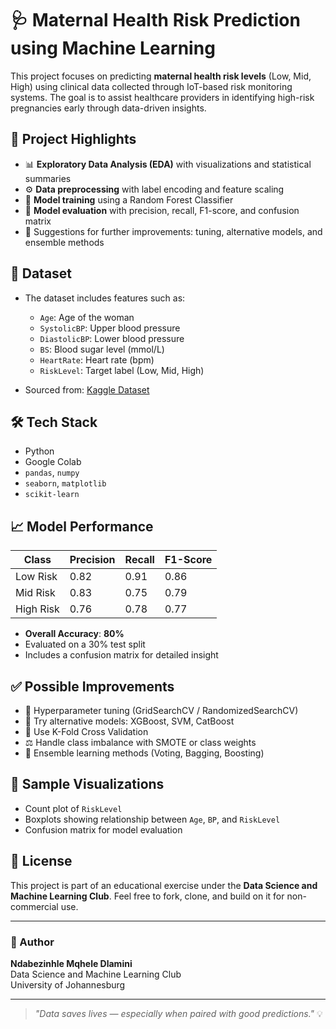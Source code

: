 # 🩺 Maternal Health Risk Prediction using Machine Learning

This project focuses on predicting **maternal health risk levels** (Low, Mid, High) using clinical data collected through IoT-based risk monitoring systems. The goal is to assist healthcare providers in identifying high-risk pregnancies early through data-driven insights.

## 📌 Project Highlights

- 📊 **Exploratory Data Analysis (EDA)** with visualizations and statistical summaries
- ⚙️ **Data preprocessing** with label encoding and feature scaling
- 🌲 **Model training** using a Random Forest Classifier
- 🧠 **Model evaluation** with precision, recall, F1-score, and confusion matrix
- 🚀 Suggestions for further improvements: tuning, alternative models, and ensemble methods

## 📁 Dataset

- The dataset includes features such as:
  - `Age`: Age of the woman
  - `SystolicBP`: Upper blood pressure
  - `DiastolicBP`: Lower blood pressure
  - `BS`: Blood sugar level (mmol/L)
  - `HeartRate`: Heart rate (bpm)
  - `RiskLevel`: Target label (Low, Mid, High)

- Sourced from: [Kaggle Dataset](https://www.kaggle.com/datasets/csafrit2/maternal-health-risk-data)

## 🛠️ Tech Stack

- Python
- Google Colab
- `pandas`, `numpy`
- `seaborn`, `matplotlib`
- `scikit-learn`

## 📈 Model Performance

| Class        | Precision | Recall | F1-Score |
|--------------|-----------|--------|----------|
| Low Risk     | 0.82      | 0.91   | 0.86     |
| Mid Risk     | 0.83      | 0.75   | 0.79     |
| High Risk    | 0.76      | 0.78   | 0.77     |

- **Overall Accuracy**: **80%**
- Evaluated on a 30% test split
- Includes a confusion matrix for detailed insight

## ✅ Possible Improvements

- 🔧 Hyperparameter tuning (GridSearchCV / RandomizedSearchCV)
- 🤖 Try alternative models: XGBoost, SVM, CatBoost
- 🔄 Use K-Fold Cross Validation
- ⚖️ Handle class imbalance with SMOTE or class weights
- 🔁 Ensemble learning methods (Voting, Bagging, Boosting)

## 📸 Sample Visualizations

- Count plot of `RiskLevel`
- Boxplots showing relationship between `Age`, `BP`, and `RiskLevel`
- Confusion matrix for model evaluation

## 📜 License

This project is part of an educational exercise under the **Data Science and Machine Learning Club**. Feel free to fork, clone, and build on it for non-commercial use.

---

### 👤 Author
**Ndabezinhle Mqhele Dlamini**  
Data Science and Machine Learning Club  
University of Johannesburg

---

> _"Data saves lives — especially when paired with good predictions."_ 💡
